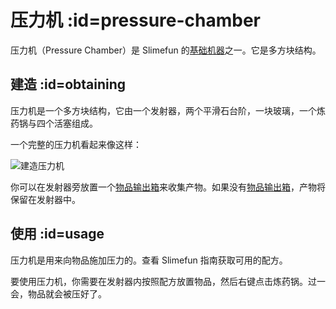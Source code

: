 # 压力机 :id=pressure-chamber

压力机（Pressure Chamber）是 Slimefun 的[基础机器](/Basic-Machines)之一。它是多方块结构。

## 建造 :id=obtaining

压力机是一个多方块结构，它由一个发射器，两个平滑石台阶，一块玻璃，一个炼药锅与四个活塞组成。

一个完整的压力机看起来像这样：

![建造压力机](https://cdn.jsdelivr.net/gh/Slimefun/Wiki@master/images/multiblock-pressure-chamber.png ':size=50%')

你可以在发射器旁放置一个[物品输出箱](/Output-Chest)来收集产物。如果没有[物品输出箱](/Output-Chest)，产物将保留在发射器中。

## 使用 :id=usage

压力机是用来向物品施加压力的。查看 Slimefun 指南获取可用的配方。

要使用压力机，你需要在发射器内按照配方放置物品，然后右键点击炼药锅。过一会，物品就会被压好了。
